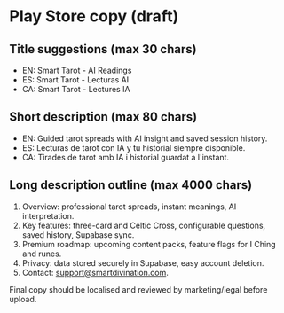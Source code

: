 # Play Store copy (draft)

## Title suggestions (max 30 chars)
- EN: Smart Tarot - AI Readings
- ES: Smart Tarot - Lecturas AI
- CA: Smart Tarot - Lectures IA

## Short description (max 80 chars)
- EN: Guided tarot spreads with AI insight and saved session history.
- ES: Lecturas de tarot con IA y tu historial siempre disponible.
- CA: Tirades de tarot amb IA i historial guardat a l'instant.

## Long description outline (max 4000 chars)
1. Overview: professional tarot spreads, instant meanings, AI interpretation.
2. Key features: three-card and Celtic Cross, configurable questions, saved history, Supabase sync.
3. Premium roadmap: upcoming content packs, feature flags for I Ching and runes.
4. Privacy: data stored securely in Supabase, easy account deletion.
5. Contact: support@smartdivination.com.

Final copy should be localised and reviewed by marketing/legal before upload.

